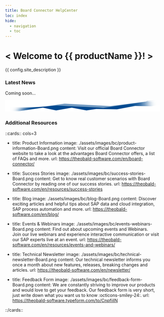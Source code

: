 ```yaml
---
title: Board Connector HelpCenter
loc: index
hide:
  - navigation
  - toc
---
```


<div class="full-width-background"></div>
<div class="banner-text">
	<h1> &lt; Welcome to {{ productName }}! &gt; </h1>
	<p>{{ config.site_description }}</p>
</div>


### Latest News

Coming soon...

<!---

<div class="grid cards" markdown>

--8<-- "newsfeed/board-connector-news.md:3:33"

</div>

[:octicons-arrow-right-24: Show more](news.md)

-->

![threshold](assets/images/bc/DataStream_Board.png)


### Additional Resources

::cards:: cols=3
  
- title: Product Information
  image: ./assets/images/bc/product-information-Board.png
  content: Visit our official Board Connector website to take a look at the advantages Board Connector offers, a list of FAQs and more.
  url: https://theobald-software.com/en/board-connector/
  
- title: Success Stories
  image: ./assets/images/bc/success-stories-Board.png
  content: Get to know real customer scenarios with Board Connector by reading one of our success stories.
  url: https://theobald-software.com/en/resources/success-stories

- title: Blog
  image: ./assets/images/bc/blog-Board.png
  content: Discover exciting articles and helpful tips about SAP data and cloud integration, SAP process automation and more.
  url: https://theobald-software.com/en/blog/
  
- title: Events & Webinars
  image: ./assets/images/bc/events-webinars-Board.png 
  content: Find out about upcoming events and Webinars. <br>Join our live webinars and experience interactive communication or visit our SAP experts live at an event. 
  url: https://theobald-software.com/en/resources/events-and-webinars/
  
- title: Technical Newsletter
  image: ./assets/images/bc/technical-newsletter-Board.png
  content: Our technical newsletter informs you once a month about new features, releases, breaking changes and articles.
  url: https://theobald-software.com/en/newsletter/

- title: Feedback Form
  image: ./assets/images/bc/feedback-form-Board.png
  content: We are constantly striving to improve our products and would love to get your feedback. Our feedback form is very short, just write down what you want us to know :octicons-smiley-24:.
  url: https://theobald-software.typeform.com/to/CnpfiiIN

::/cards::

